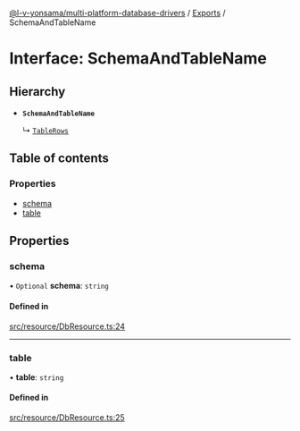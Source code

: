 [@l-v-yonsama/multi-platform-database-drivers](../README.md) / [Exports](../modules.md) / SchemaAndTableName

# Interface: SchemaAndTableName

## Hierarchy

- **`SchemaAndTableName`**

  ↳ [`TableRows`](TableRows.md)

## Table of contents

### Properties

- [schema](SchemaAndTableName.md#schema)
- [table](SchemaAndTableName.md#table)

## Properties

### schema

• `Optional` **schema**: `string`

#### Defined in

[src/resource/DbResource.ts:24](https://github.com/l-v-yonsama/db-drivers/blob/1129024/src/resource/DbResource.ts#L24)

___

### table

• **table**: `string`

#### Defined in

[src/resource/DbResource.ts:25](https://github.com/l-v-yonsama/db-drivers/blob/1129024/src/resource/DbResource.ts#L25)
